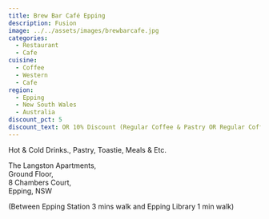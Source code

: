 ```yaml
---
title: Brew Bar Café Epping
description: Fusion
image: ../../assets/images/brewbarcafe.jpg
categories:
  - Restaurant
  - Cafe
cuisine:
  - Coffee
  - Western
  - Cafe
region:
  - Epping
  - New South Wales
  - Australia
discount_pct: 5
discount_text: OR 10% Discount (Regular Coffee & Pastry OR Regular Coffee & Sandwich)
---
```

Hot & Cold Drinks., Pastry, Toastie, Meals & Etc.

The Langston Apartments,\
Ground Floor,\
8 Chambers Court,\
Epping, NSW

(Between Epping Station 3 mins walk and Epping Library 1 min walk)
